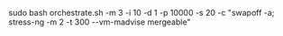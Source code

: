 sudo bash orchestrate.sh -m 3 -i 10 -d 1 -p 10000 -s 20 -c "swapoff -a; stress-ng -m 2 -t 300 --vm-madvise mergeable"
